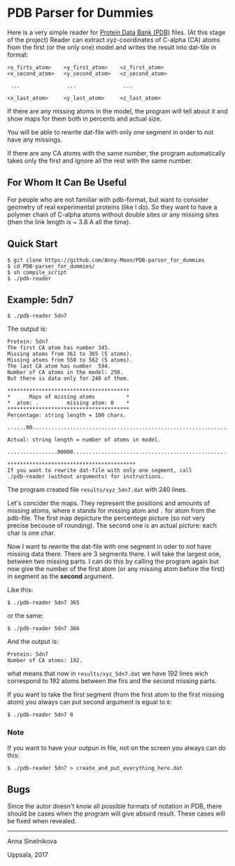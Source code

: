# PDB Parser for Dummies

Here is a very simple reader for [Protein Data Bank (PDB)](http://www.rcsb.org) files.
(At this stage of the project) Reader can extract xyz-coordinates of C-alpha (CA)
atoms from the first (or the only one) model and writes the result into
dat-file in format:

```
<x_firts_atom>    <y_first_atom>    <z_first_atom>
<x_second_atom>   <y_second_atom>   <z_second_atom>

 ...               ...               ...
 
<x_last_atom>     <y_last_atom>     <z_last_atom>
```
If there are any missing atoms in the model, the program will tell about it
and show maps for them both in percents and actual size.

You will be able to rewrite dat-file with only one segment in order to not have any
missings.

If there are any CA atoms with the same number, the program automatically
takes only the first and ignore all the rest with the same number.

## For Whom It Can Be Useful
For people who are not familiar with pdb-format, but want to consider
geometry of real experimental proteins (like I do). So they want to have a polymer
chain of C-alpha atoms without double sites or any missing sites (then
the link length is ~ 3.8 A all the time).

## Quick Start

```
$ git clone https://github.com/Anny-Moon/PDB-parser_for_dummies
$ cd PDB-parser_for_dummies/
$ sh compile_script
$ ./pdb-reader
```
## Example: 5dn7
```
$ ./pdb-reader 5dn7
```
The output is:
```
Protein: 5dn7
The first CA atom has number 345.
Missing atoms from 361 to 365 (5 atoms).
Missing atoms from 558 to 562 (5 atoms).
The last CA atom has number  594.
Number of CA atoms in the model: 250.
But there is data only for 240 of them.

***************************************
*      Maps of missing atoms          *
*  atom: .         missing atom: 0    *
***************************************
Percentage: string length = 100 chars.

......00.............................................................................00.............

Actual: string length = number of atoms in model.

................00000................................................................................................................................................................................................00000................................

*****************************************
If you want to rewrite dat-file with only one segment, call
./pdb-reader (without arguments) for instructions.
```

The program created file `results/xyz_5dn7.dat` with 240 lines.

Let's concider the maps. They represent the positions and amounts of missing atoms, where `0` stands for missing atom and `.` for atom from the pdb-file.
The first map depicture the percentege picture (so not very precise becouse of rounding). The second one is
an actual picture: each char is one char.

Now I want to rewrite the dat-file with one segment in oder to not have missing data there. There are 3 segments
there. I will take the largest one, between two missing parts. I can do this by calling the program again but
now give the number of the first atom (or any missing atom before the first) in segment as the **second**
argument.

Like this:
```
$ ./pdb-reader 5dn7 365
```
or the same:
```
$ ./pdb-reader 5dn7 366
```
And the output is:
```
Protein: 5dn7
Number of CA atoms: 192.
```
what means that now in `results/xyz_5dn7.dat` we have 192 lines wich correspond to 192 atoms between the 
firs and the second missing parts.

If you want to take the first segment (from the first atom to the first missing atom) you always can put
second argument is egual to `0`:

```
$ ./pdb-reader 5dn7 0
```
### Note
If you want to have your outpun in file, not on the screen you always can do this:
```
$ ./pdb-reader 5dn7 > create_and_put_everything_here.dat
```

## Bugs
Since the autor doesn't know all possible formats of notation in PDB, there should be cases when the program will give absurd result. These cases will be fixed when revealed.
___
Anna Sinelnikova

Uppsala, 2017
